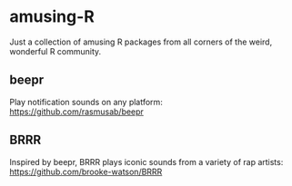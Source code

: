 # amusing-R

Just a collection of amusing R packages from all corners of the weird, wonderful R community. 

## beepr 
Play notification sounds on any platform: https://github.com/rasmusab/beepr

## BRRR
Inspired by beepr, BRRR plays iconic sounds from a variety of rap artists: https://github.com/brooke-watson/BRRR


